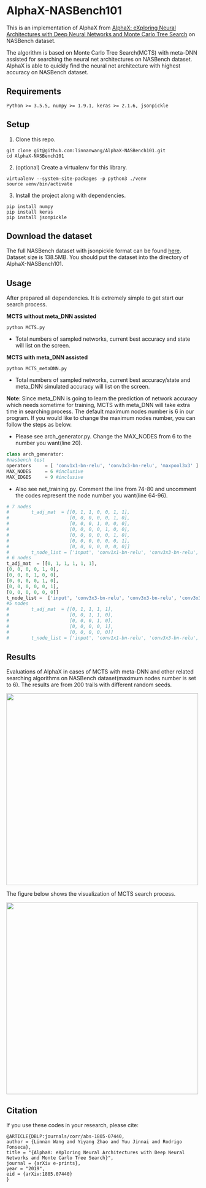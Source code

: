 # AlphaX-NASBench101
This is an implementation of AlphaX from [AlphaX: eXploring Neural Architectures with Deep Neural Networks and Monte Carlo Tree Search](https://arxiv.org/abs/1805.07440) on NASBench dataset.

The algorithm is based on Monte Carlo Tree Search(MCTS) with meta-DNN assisted for searching the neural net architectures on NASBench dataset. AlphaX is able to quickly find the neural net architecture with highest accuracy on NASBench dataset.

## Requirements
```
Python >= 3.5.5, numpy >= 1.9.1, keras >= 2.1.6, jsonpickle
```

## Setup

1.  Clone this repo.

```
git clone git@github.com:linnanwang/AlphaX-NASBench101.git
cd AlphaX-NASBench101
```

2. (optional) Create a virtualenv for this library.

```
virtualenv --system-site-packages -p python3 ./venv
source venv/bin/activate
```

3. Install the project along with dependencies.

```
pip install numpy
pip install keras
pip install jsonpickle
```

## Download the dataset

The full NASBench dataset with jsonpickle format can be found [here](https://drive.google.com/file/d/100xB4Mj7Hc5I0ljVPo7ATmC2kfhytHuN/view?usp=sharing). Dataset size is 138.5MB. You should put the dataset into the directory of AlphaX-NASBench101.

## Usage

After prepared all dependencies. It is extremely simple to get start our search process.

**MCTS without meta_DNN assisted** 
```
python MCTS.py
```
* Total numbers of sampled networks, current best accuracy and state will list on the screen. 

**MCTS with meta_DNN assisted** 
```
python MCTS_metaDNN.py
```
* Total numbers of sampled networks, current best accuracy/state and meta_DNN simulated accuracy will list on the screen.

**Note**:  Since meta_DNN is going to learn the prediction of network accuracy which needs sometime for training, MCTS with meta_DNN will take extra time in searching process. The default maximum nodes number is 6 in our program.  If you would like to change the maximum nodes number,  you can follow the steps as below. 
- Please see arch_generator.py. Change the MAX_NODES from 6 to the number you want(line 20). 
```python
class arch_generator:
#nasbench test
operators     = [ 'conv1x1-bn-relu', 'conv3x3-bn-relu', 'maxpool3x3' ]
MAX_NODES     = 6 #inclusive
MAX_EDGES     = 9 #inclusive
```
- Also see net_training.py.  Comment the line from 74-80 and uncomment the codes represent the node number you want(line 64-96).
```python
# 7 nodes
#        t_adj_mat  = [[0, 1, 1, 0, 0, 1, 1],
#                      [0, 0, 0, 0, 0, 1, 0],
#                      [0, 0, 0, 1, 0, 0, 0],
#                      [0, 0, 0, 0, 1, 0, 0],
#                      [0, 0, 0, 0, 0, 1, 0],
#                      [0, 0, 0, 0, 0, 0, 1],
#                      [0, 0, 0, 0, 0, 0, 0]]
#        t_node_list = ['input', 'conv1x1-bn-relu', 'conv3x3-bn-relu', 'maxpool3x3', 'conv3x3-bn-relu', 'conv3x3-bn-relu', 'output']
# 6 nodes
t_adj_mat  = [[0, 1, 1, 1, 1, 1],
[0, 0, 0, 0, 1, 0],
[0, 0, 0, 1, 0, 0],
[0, 0, 0, 0, 1, 0],
[0, 0, 0, 0, 0, 1],
[0, 0, 0, 0, 0, 0]]
t_node_list =  ['input', 'conv3x3-bn-relu', 'conv3x3-bn-relu', 'conv3x3-bn-relu', 'conv3x3-bn-relu', 'output']
#5 nodes
#        t_adj_mat  = [[0, 1, 1, 1, 1],
#                      [0, 0, 1, 1, 0],
#                      [0, 0, 0, 1, 0],
#                      [0, 0, 0, 0, 1],
#                      [0, 0, 0, 0, 0]]
#        t_node_list = ['input', 'conv1x1-bn-relu', 'conv3x3-bn-relu', 'conv3x3-bn-relu', 'output']
```
## Results
Evaluations of AlphaX in cases of MCTS with meta-DNN and other related searching algorithms on NASBench dataset(maximum nodes number is set to 6). The results are from 200 trails with different random seeds.

<img src='https://github.com/linnanwang/AlphaX-CVPR2019/blob/master/fig/mcts_speed_nasbench.png?raw=true' width="500">

The figure below shows the visualization of MCTS search process.

<img src='https://github.com/linnanwang/AlphaX-CVPR2019/blob/master/fig/mcts_viz.png?raw=true' width="500">


## Citation
If you use these codes in your research, please cite:

```
@ARTICLE{DBLP:journals/corr/abs-1805-07440,
author = {Linnan Wang and Yiyang Zhao and Yuu Jinnai and Rodrigo Fonseca},
title = "{AlphaX: eXploring Neural Architectures with Deep Neural Networks and Monte Carlo Tree Search}",
journal = {arXiv e-prints},
year = "2019",
eid = {arXiv:1805.07440}
}
```







